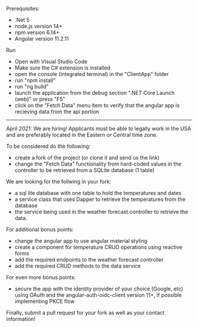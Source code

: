 Prerequisites:

- .Net 5
- node.js version 14+
- npm version 6.14+
- Angular version 11.2.11

Run

- Open with Visual Studio Code
- Make sure the C# extension is installed
- open the console (integrated terminal) in the "ClientApp" folder
- run "npm install"
- run "ng build"
- launch the application from the debug section ".NET Core Launch (web)" or press "F5"
- click on the "Fetch Data" menu item to verify that the angular app is recieving data from the api portion

---

April 2021: We are hiring!
Applicants must be able to legally work in the USA and are preferably located in the Eastern or Central time zone.

To be considered do the following:

- create a fork of the project (or clone it and send us the link)
- change the "Fetch Data" functionality from hard-coded values in the controller to be retrieved from a SQLite database (1 table)

We are looking for the follwing in your fork:

- a sql lite database with one table to hold the temperatures and dates
- a service class that uses Dapper to retrieve the temperatures from the database
- the service being used in the weather forecast controller to retrieve the data.

For additional bonus points:

- change the angular app to use angular material styling
- create a component for temperature CRUD operations using reactive forms
- add the required endpoints to the weather forecast controller
- add the required CRUD methods to the data service

For even more bonus points:

- secure the app with the identity provider of your choice (Google, etc) using OAuth and the angular-auth-oidc-client version 11+, if possible implementing PKCE flow

Finally, submit a pull request for your fork as well as your contact information!
